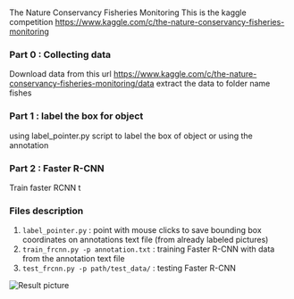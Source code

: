 #
The Nature Conservancy Fisheries Monitoring
This is the kaggle competition https://www.kaggle.com/c/the-nature-conservancy-fisheries-monitoring

### Part 0 : Collecting data

Download data from this url https://www.kaggle.com/c/the-nature-conservancy-fisheries-monitoring/data
extract the data to folder name fishes

### Part 1 : label the box for object
using label_pointer.py script to label the box of object or using the annotation


### Part 2 : Faster R-CNN

Train faster RCNN t

### Files description

1.  `label_pointer.py` : point with mouse clicks to save bounding box coordinates on annotations text file (from already labeled pictures)
2.  `train_frcnn.py -p annotation.txt` : training Faster R-CNN with data from the annotation text file
3.  `test_frcnn.py -p path/test_data/` : testing Faster R-CNN

![Result picture](https://github.com/ngduyanhece/object_localization/tree/master/pics/bao_ve_ca_map.png)
